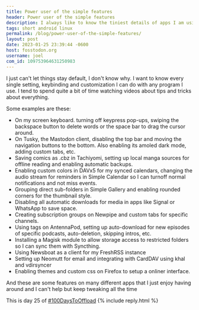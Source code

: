 ```yaml
---
title: Power user of the simple features
header: Power user of the simple features
description: I always like to know the tiniest details of apps I am using, and since time's almost up. A short blogpost about it will do
tags: short android linux
permalink: /blog/power-user-of-the-simple-features/
layout: post
date: 2023-01-25 23:39:44 -0600
host: fosstodon.org
username: joel
com_id: 109753964631250983
---
```


I just can't let things stay default, I don't know why. I want to know every single setting, keybinding and customization I can do with any program I use. I tend to spend quite a bit of time watching videos about tips and tricks about everything.

Some examples are these:

- On my screen keyboard. turning off keypress pop-ups, swiping the backspace button to delete words or the space bar to drag the cursor around.
- On Tusky, the Mastodon client, disabling the top bar and moving the navigation buttons to the bottom. Also enabling its amoled dark mode, adding custom tabs, etc.
- Saving comics as .cbz in Tachiyomi, setting up local manga sources for offline reading and enabling automatic backups.
- Enabling custom colors in DAVx5 for my synced calendars, changing the audio stream for reminders in Simple Calendar so I can turnoff normal notifications and not miss events.
- Grouping direct sub-folders in Simple Gallery and enabling rounded corners for the thumbnail style.
- Disabling all automatic downloads for media in apps like Signal or WhatsApp to save space.
- Creating subscription groups on Newpipe and custom tabs for specific channels.
- Using tags on AntennaPod, setting up auto-download for new episodes of specific podcasts, auto-deletion, skipping intros, etc.
- Installing a Magisk module to allow storage access to restricted folders so I can sync them with Syncthing.
- Using Newsboat as a client for my FreshRSS instance
- Setting up Neomutt for email and integrating with CardDAV using khal and vdirsyncer
- Enabling themes and custom css on Firefox to setup a onliner interface.

And these are some features on many different apps that I just enjoy having around and I can't help but keep tweaking all the time

This is day 25 of [#100DaysToOffload](https://100daystooffload.com)
{% include reply.html %}
